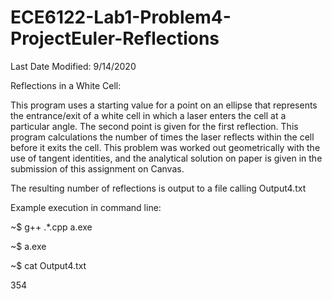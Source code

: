# ECE6122-Lab1-Problem4-ProjectEuler-Reflections
Last Date Modified: 9/14/2020

Reflections in a White Cell:

This program uses a starting value for a point on an ellipse that represents the entrance/exit of a white cell
in which a laser enters the cell at a particular angle. The second point is given for the first reflection.
This program calculations the number of times the laser reflects within the cell before it exits the cell.
This problem was worked out geometrically with the use of tangent identities, and the analytical solution
on paper is given in the submission of this assignment on Canvas.

The resulting number of reflections is output to a file calling Output4.txt

Example execution in command line:

~$  g++ .\*.cpp a.exe

~$  a.exe

~$ cat Output4.txt

354
